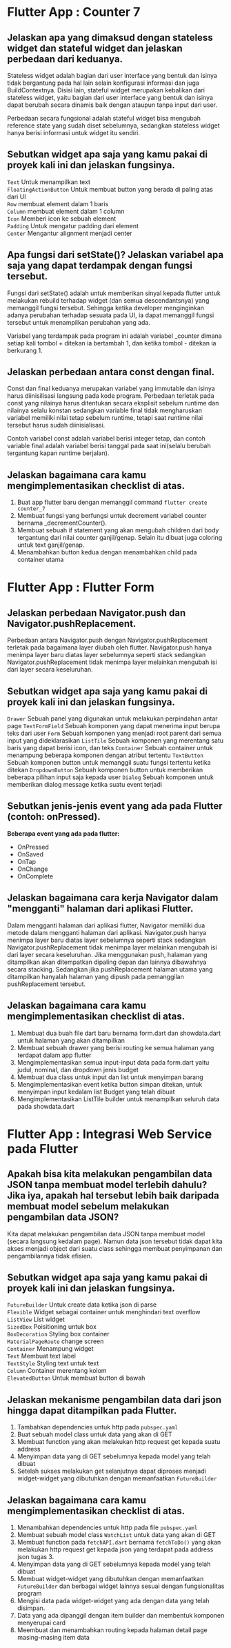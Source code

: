 # Flutter App : Counter 7

## Jelaskan apa yang dimaksud dengan stateless widget dan stateful widget dan jelaskan perbedaan dari keduanya.

Stateless widget adalah bagian dari user interface yang bentuk dan isinya tidak bergantung pada hal lain selain konfigurasi informasi dan juga BuildContextnya. Disisi lain, stateful widget merupakan kebalikan dari stateless widget, yaitu bagian dari user interface yang bentuk dan isinya dapat berubah secara dinamis baik dengan ataupun tanpa input dari user. 

Perbedaan secara fungsional adalah stateful widget bisa mengubah reference state yang sudah diset sebelumnya, sedangkan stateless widget hanya berisi informasi untuk widget itu sendiri.

## Sebutkan widget apa saja yang kamu pakai di proyek kali ini dan jelaskan fungsinya.

<code>Text</code> Untuk menampilkan text\
<code>FloatingActionButton</code> Untuk membuat button yang berada di paling atas dari UI\
<code>Row</code> membuat element dalam 1 baris\
<code>Column</code> membuat element dalam 1 column\
<code>Icon</code> Memberi icon ke sebuah element\
<code>Padding</code> Untuk mengatur padding dari element\
<code>Center</code> Mengantur alignment menjadi center

## Apa fungsi dari setState()? Jelaskan variabel apa saja yang dapat terdampak dengan fungsi tersebut.

Fungsi dari setState() adalah untuk memberikan sinyal kepada flutter untuk melakukan rebuild terhadap widget (dan semua descendantsnya) yang memanggil fungsi tersebut. Sehingga ketika developer menginginkan adanya perubahan terhadap sesuata pada UI, ia dapat memanggil fungsi tersebut untuk menampilkan perubahan yang ada.

Variabel yang terdampak pada program ini adalah variabel _counter dimana setiap kali tombol + ditekan ia bertambah 1, dan ketika tombol - ditekan ia berkurang 1.

## Jelaskan perbedaan antara const dengan final.

Const dan final keduanya merupakan variabel yang immutable dan isinya harus diinisilisasi langsung pada kode program. Perbedaan terletak pada const yang nilainya harus ditentukan secara eksplisit sebelum runtime dan nilainya selalu konstan sedangkan variable final tidak mengharuskan variabel memiliki nilai tetap sebelum runtime, tetapi saat runtime nilai tersebut harus sudah diinisialisasi. 

Contoh variabel const adalah variabel berisi integer tetap, dan contoh variable final adalah variabel berisi tanggal pada saat ini(selalu berubah tergantung kapan runtime berjalan).

## Jelaskan bagaimana cara kamu mengimplementasikan checklist di atas.

1. Buat app flutter baru dengan memanggil command <code>flutter create counter_7</code>
2. Membuat fungsi yang berfungsi untuk decrement variabel counter bernama _decrementCounter().
3. Membuat sebuah if statement yang akan mengubah children dari body tergantung dari nilai counter ganjil/genap. Selain itu dibuat juga coloring untuk text ganjil/genap.
4. Menambahkan button kedua dengan menambahkan child pada container utama

# Flutter App : Flutter Form

## Jelaskan perbedaan Navigator.push dan Navigator.pushReplacement.

Perbedaan antara Navigator.push dengan Navigator.pushReplacement terletak pada bagaimana layer diubah oleh flutter. Navigator.push hanya menimpa layer baru diatas layer sebelumnya seperti stack sedangkan Navigator.pushReplacement tidak menimpa layer melainkan mengubah isi dari layer secara keseluruhan.

## Sebutkan widget apa saja yang kamu pakai di proyek kali ini dan jelaskan fungsinya.

<code>Drawer</code>         Sebuah panel yang digunakan untuk melakukan perpindahan antar page
<code>TextFormField</code>  Sebuah komponen yang dapat menerima input berupa teks dari user
<code>Form</code>           Sebuah komponen yang menjadi root parent dari semua input yang dideklarasikan 
<code>ListTile</code>       Sebuah komponen yang merentang satu baris yang dapat berisi icon, dan teks
<code>Container</code>      Sebuah container untuk menampung beberapa komponen dengan atribut tertentu
<code>TextButton</code>     Sebuah komponen button untuk memanggil suatu fungsi tertentu ketika ditekan
<code>DropdownButton</code> Sebuah komponen button untuk memberikan beberapa pilihan input saja kepada user
<code>Dialog</code>         Sebuah komponen untuk memberikan dialog message ketika suatu event terjadi

## Sebutkan jenis-jenis event yang ada pada Flutter (contoh: onPressed).
**Beberapa event yang ada pada flutter:**
- OnPressed
- OnSaved
- OnTap
- OnChange
- OnComplete
## Jelaskan bagaimana cara kerja Navigator dalam "mengganti" halaman dari aplikasi Flutter.

Dalam mengganti halaman dari aplikasi flutter, Navigator memiliki dua metode dalam mengganti halaman dari aplikasi. Navigator.push hanya menimpa layer baru diatas layer sebelumnya seperti stack sedangkan Navigator.pushReplacement tidak menimpa layer melainkan mengubah isi dari layer secara keseluruhan. Jika menggunakan push, halaman yang ditampilkan akan ditempatkan dipaling depan dan lainnya dibawahnya secara stacking. Sedangkan jika pushReplacement halaman utama yang ditampilkan hanyalah halaman yang dipush pada pemanggilan pushReplacement tersebut.

## Jelaskan bagaimana cara kamu mengimplementasikan checklist di atas.

1. Membuat dua buah file dart baru bernama form.dart dan showdata.dart untuk halaman yang akan ditampilkan
2. Membuat sebuah drawer yang berisi routing ke semua halaman yang terdapat dalam app flutter
3. Mengimplementasikan semua input-input data pada form.dart yaitu judul, nominal, dan dropdown jenis budget
4. Membuat dua class untuk input dan list untuk menyimpan barang
5. Mengimplementasikan event ketika button simpan ditekan, untuk menyimpan input kedalam list Budget yang telah dibuat
6. Mengimplementasikan ListTile builder untuk menampilkan seluruh data pada showdata.dart

# Flutter App : Integrasi Web Service pada Flutter

## Apakah bisa kita melakukan pengambilan data JSON tanpa membuat model terlebih dahulu? Jika iya, apakah hal tersebut lebih baik daripada membuat model sebelum melakukan pengambilan data JSON?

Kita dapat melakukan pengambilan data JSON tanpa membuat model (secara langsung kedalam page). Namun data json tersebut tidak dapat kita akses menjadi object dari suatu class sehingga  membuat penyimpanan dan pengambilannya tidak efisien.

## Sebutkan widget apa saja yang kamu pakai di proyek kali ini dan jelaskan fungsinya.

<code>FutureBuilder</code> Untuk create data ketika json di parse\
<code>Flexible</code> Widget sebagai container untuk menghindari text overflow\
<code>ListView</code> List widget\
<code>SizedBox</code> Poisitioning untuk box\
<code>BoxDecoration</code> Styling box container\
<code>MaterialPageRoute</code> change screen\
<code>Container</code> Menampung widget\
<code>Text</code> Membuat text label\
<code>TextStyle</code> Styling text untuk text\
<code>Column</code> Container merentang kolom\
<code>ElevatedButton</code> Untuk membuat button di bawah

## Jelaskan mekanisme pengambilan data dari json hingga dapat ditampilkan pada Flutter.

1. Tambahkan dependencies untuk http pada <code>pubspec.yaml</code>
2. Buat sebuah model class untuk data yang akan di GET
3. Membuat function yang akan melakukan http request get kepada suatu address
4. Menyimpan data yang di GET sebelumnya kepada model yang telah dibuat
5. Setelah sukses melakukan get selanjutnya dapat diproses menjadi widget-widget yang dibutuhkan dengan memanfaatkan <code>FutureBuilder</code> 

## Jelaskan bagaimana cara kamu mengimplementasikan checklist di atas.

1. Menambahkan dependencies untuk http pada file <code>pubspec.yaml</code>
2. Membuat sebuah model class <code>WatchList</code> untuk data yang akan di GET
3. Membuat function pada <code>fetchAPI.dart</code> bernama <code>fetchToDo()</code> yang akan melakukan http request get kepada json yang terdapat pada address json tugas 3.
4. Menyimpan data yang di GET sebelumnya kepada model yang telah dibuat
5. Membuat widget-widget yang dibutuhkan dengan memanfaatkan <code>FutureBuilder</code> dan berbagai widget lainnya sesuai dengan fungsionalitas program
6. Mengisi data pada widget-widget yang ada dengan data yang telah disimpan.
7. Data yang ada dipanggil dengan item builder dan membentuk komponen menyerupai card
8. Meembuat dan menambahkan routing kepada halaman detail page masing-masing item data